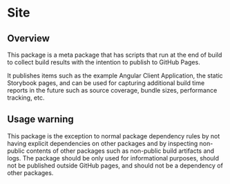 # Site

## Overview

This package is a meta package that has scripts that run at the end of build to collect build results with the intention to publish to GitHub Pages.

It publishes items such as the example Angular Client Application, the static Storybook pages, and can be used for capturing additional build time reports in the future such as source coverage, bundle sizes, performance tracking, etc.

## Usage warning

This package is the exception to normal package dependency rules by not having explicit dependencies on other packages and by inspecting non-public contents of other packages such as non-public build artifacts and logs. The package should be only used for informational purposes, should not be published outside GitHub pages, and should not be a dependency of other packages.
